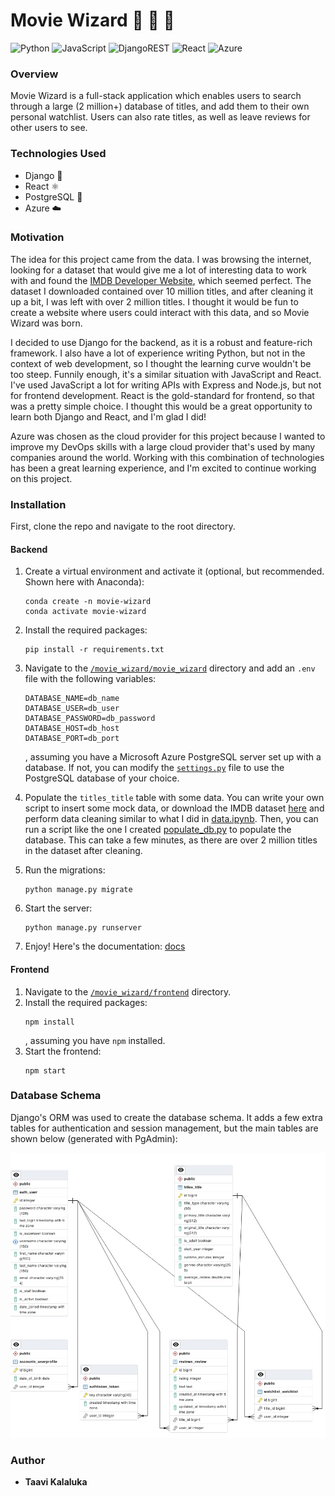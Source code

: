 # Movie Wizard :movie_camera: :mage: :crystal_ball:

![Python](https://img.shields.io/badge/python-3670A0?style=for-the-badge&logo=python&logoColor=ffdd54)
![JavaScript](https://img.shields.io/badge/javascript-%23323330.svg?style=for-the-badge&logo=javascript&logoColor=%23F7DF1E)
![DjangoREST](https://img.shields.io/badge/DJANGO-REST-ff1709?style=for-the-badge&logo=django&logoColor=white&color=ff1709&labelColor=gray)
![React](https://img.shields.io/badge/react-%2320232a.svg?style=for-the-badge&logo=react&logoColor=%2361DAFB)
![Azure](https://img.shields.io/badge/azure-%230072C6.svg?style=for-the-badge&logo=microsoftazure&logoColor=white)

### Overview

Movie Wizard is a full-stack application which enables users to search through a large (2 million+) database of titles, and add them to their own personal watchlist. Users can also rate titles, as well as leave reviews for other users to see.

### Technologies Used

-   Django :snake:
-   React :atom_symbol:
-   PostgreSQL :elephant:
-   Azure :cloud:

### Motivation

The idea for this project came from the data. I was browsing the internet, looking for a dataset that would give me a lot of interesting data to work with and found the [IMDB Developer Website](https://developer.imdb.com/non-commercial-datasets/), which seemed perfect. The dataset I downloaded contained over 10 million titles, and after cleaning it up a bit, I was left with over 2 million titles. I thought it would be fun to create a website where users could interact with this data, and so Movie Wizard was born.

I decided to use Django for the backend, as it is a robust and feature-rich framework. I also have a lot of experience writing Python, but not in the context of web development, so I thought the learning curve wouldn't be too steep. Funnily enough, it's a similar situation with JavaScript and React. I've used JavaScript a lot for writing APIs with Express and Node.js, but not for frontend development. React is the gold-standard for frontend, so that was a pretty simple choice. I thought this would be a great opportunity to learn both Django and React, and I'm glad I did!

Azure was chosen as the cloud provider for this project because I wanted to improve my DevOps skills with a large cloud provider that's used by many companies around the world. Working with this combination of technologies has been a great learning experience, and I'm excited to continue working on this project.

### Installation

First, clone the repo and navigate to the root directory.

#### Backend

1. Create a virtual environment and activate it (optional, but recommended. Shown here with Anaconda):
    ```
    conda create -n movie-wizard
    conda activate movie-wizard
    ```
2. Install the required packages:
    ```
    pip install -r requirements.txt
    ```
3. Navigate to the [`/movie_wizard/movie_wizard`](./movie_wizard/movie_wizard/) directory and add an `.env` file with the following variables:

    ```
    DATABASE_NAME=db_name
    DATABASE_USER=db_user
    DATABASE_PASSWORD=db_password
    DATABASE_HOST=db_host
    DATABASE_PORT=db_port
    ```

    , assuming you have a Microsoft Azure PostgreSQL server set up with a database. If not, you can modify the [`settings.py`](./movie_wizard/movie_wizard/settings.py) file to use the PostgreSQL database of your choice.

4. Populate the `titles_title` table with some data. You can write your own script to insert some mock data, or download the IMDB dataset [here](https://datasets.imdbws.com/title.basics.tsv.gz) and perform data cleaning similar to what I did in [data.ipynb](./data/data.ipynb). Then, you can run a script like the one I created [populate_db.py](./scripts/populate_db.py) to populate the database. This can take a few minutes, as there are over 2 million titles in the dataset after cleaning.

5. Run the migrations:
    ```
    python manage.py migrate
    ```
6. Start the server:
    ```
    python manage.py runserver
    ```
7. Enjoy! Here's the documentation: [docs](https://documenter.getpostman.com/view/24394414/2s9YkgE5aP)

#### Frontend

1. Navigate to the [`/movie_wizard/frontend`](./movie_wizard/frontend/) directory.
2. Install the required packages:
    ```
    npm install
    ```
    , assuming you have `npm` installed.
3. Start the frontend:
    ```
    npm start
    ```

### Database Schema

Django's ORM was used to create the database schema. It adds a few extra tables for authentication and session management, but the main tables are shown below (generated with PgAdmin):

![Database Schema](./docs/images/ERD.jpeg)

### Author

-   **Taavi Kalaluka**
